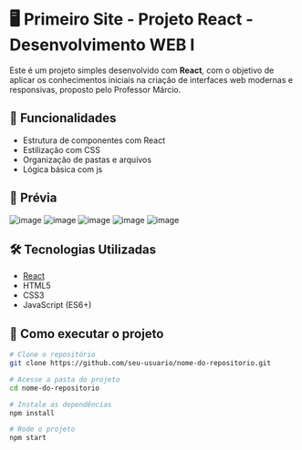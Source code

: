 # 🖥️ Primeiro Site - Projeto React - Desenvolvimento WEB I 

Este é um projeto simples desenvolvido com **React**, com o objetivo de aplicar os conhecimentos iniciais na criação de interfaces web modernas e responsivas, proposto pelo Professor Márcio. 

## 🚀 Funcionalidades

- Estrutura de componentes com React
- Estilização com CSS
- Organização de pastas e arquivos
- Lógica básica com js

## 📸 Prévia 
![image](https://github.com/user-attachments/assets/bf622212-0714-4eed-afe1-9d38ae06f6f5)
![image](https://github.com/user-attachments/assets/0bd3d30a-d6ee-4cb9-bf9c-b318d068f9a8)
![image](https://github.com/user-attachments/assets/d14b23ee-83e0-4333-a426-3ac0e4589b50)
![image](https://github.com/user-attachments/assets/e4577623-fe80-4a4d-9aa5-055fddd7dd95)
![image](https://github.com/user-attachments/assets/b6c7ae19-7019-4c60-9e6b-b5a5ae3ba379)






## 🛠️ Tecnologias Utilizadas

- [React](https://reactjs.org/)
- HTML5
- CSS3
- JavaScript (ES6+)

## 📁 Como executar o projeto

```bash
# Clone o repositório
git clone https://github.com/seu-usuario/nome-do-repositorio.git

# Acesse a pasta do projeto
cd nome-do-repositorio

# Instale as dependências
npm install

# Rode o projeto
npm start

